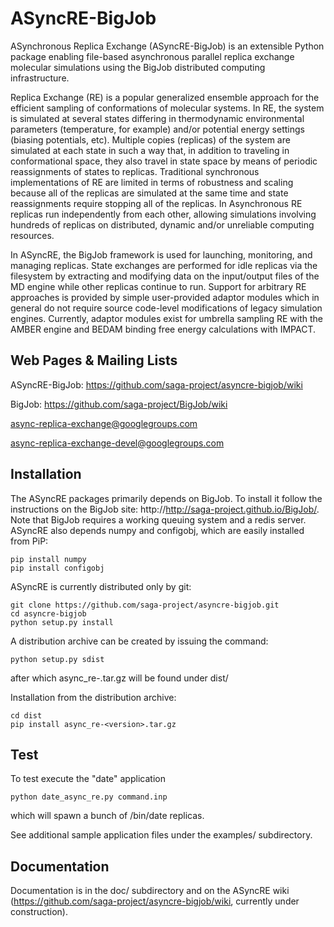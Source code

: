 ASyncRE-BigJob
==============

ASynchronous Replica Exchange (ASyncRE-BigJob) is an extensible Python package enabling file-based asynchronous parallel replica exchange molecular simulations using the BigJob distributed computing infrastructure.

Replica Exchange (RE) is a popular generalized ensemble approach for the efficient sampling of conformations of molecular systems. In RE, the system is simulated at several states differing in thermodynamic environmental parameters (temperature, for example) and/or potential energy settings (biasing potentials, etc). Multiple copies (replicas) of the system are simulated at each state in such a way that, in addition to traveling in conformational space, they also travel in state space by means of periodic reassignments of states to replicas. Traditional synchronous implementations of RE are limited in terms of robustness and scaling because all of the replicas are simulated at the same time and state reassignments require stopping all of the replicas. In Asynchronous RE replicas run independently from each other, allowing simulations involving hundreds of replicas on distributed, dynamic and/or unreliable computing resources.

In ASyncRE, the BigJob framework is used for launching, monitoring, and managing replicas. State exchanges are performed for idle replicas via the filesystem by extracting and modifying data on the input/output files of the MD engine while other replicas continue to run. Support for arbitrary RE approaches is provided by simple user-provided adaptor modules which in general do not require source code-level modifications of legacy simulation engines. Currently, adaptor modules exist for umbrella sampling RE with the AMBER engine and BEDAM binding free energy calculations with IMPACT.

Web Pages & Mailing Lists
-------------------------

ASyncRE-BigJob: https://github.com/saga-project/asyncre-bigjob/wiki

BigJob: https://github.com/saga-project/BigJob/wiki

async-replica-exchange@googlegroups.com

async-replica-exchange-devel@googlegroups.com

Installation
------------

The ASyncRE packages primarily depends on BigJob. To install it follow the instructions on the BigJob site:  http://http://saga-project.github.io/BigJob/. Note that BigJob requires a working queuing system and a redis server. ASyncRE also depends numpy and configobj, which are easily installed from PiP: 

    pip install numpy
    pip install configobj

ASyncRE is currently distributed only by git:

    git clone https://github.com/saga-project/asyncre-bigjob.git
    cd asyncre-bigjob
    python setup.py install

A distribution archive can be created by issuing the command:

    python setup.py sdist

after which async_re-<version>.tar.gz will be found under dist/

Installation from the distribution archive:

    cd dist
    pip install async_re-<version>.tar.gz


Test
----

To test execute the "date" application

    python date_async_re.py command.inp

which will spawn a bunch of /bin/date replicas.

See additional sample application files under the examples/ subdirectory.

Documentation
-------------

Documentation is in the doc/ subdirectory and on the ASyncRE wiki (https://github.com/saga-project/asyncre-bigjob/wiki, currently under construction).

